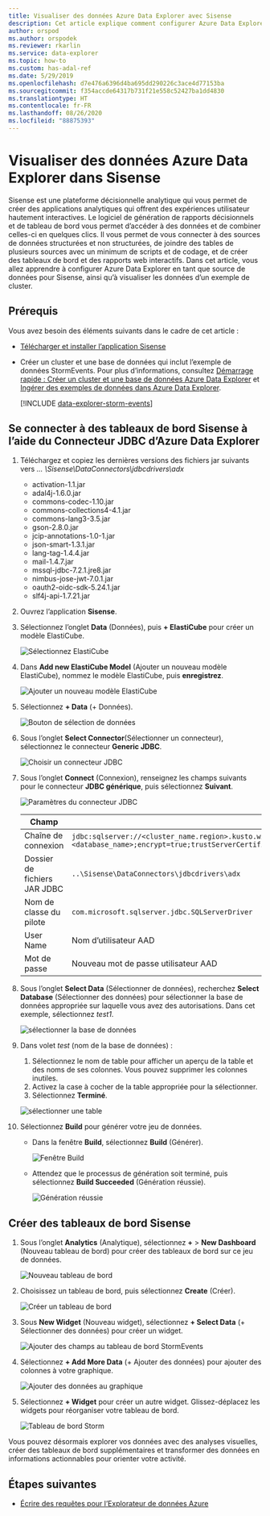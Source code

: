```yaml
---
title: Visualiser des données Azure Data Explorer avec Sisense
description: Cet article explique comment configurer Azure Data Explorer en tant que source de données pour Sisense, ainsi que visualiser les données.
author: orspod
ms.author: orspodek
ms.reviewer: rkarlin
ms.service: data-explorer
ms.topic: how-to
ms.custom: has-adal-ref
ms.date: 5/29/2019
ms.openlocfilehash: d7e476a6396d4ba695dd290226c3ace4d77153ba
ms.sourcegitcommit: f354accde64317b731f21e558c52427ba1dd4830
ms.translationtype: HT
ms.contentlocale: fr-FR
ms.lasthandoff: 08/26/2020
ms.locfileid: "88875393"
---
```

# <a name="visualize-data-from-azure-data-explorer-in-sisense"></a>Visualiser des données Azure Data Explorer dans Sisense

Sisense est une plateforme décisionnelle analytique qui vous permet de créer des applications analytiques qui offrent des expériences utilisateur hautement interactives. Le logiciel de génération de rapports décisionnels et de tableau de bord vous permet d’accéder à des données et de combiner celles-ci en quelques clics. Il vous permet de vous connecter à des sources de données structurées et non structurées, de joindre des tables de plusieurs sources avec un minimum de scripts et de codage, et de créer des tableaux de bord et des rapports web interactifs. Dans cet article, vous allez apprendre à configurer Azure Data Explorer en tant que source de données pour Sisense, ainsi qu’à visualiser les données d’un exemple de cluster.

## <a name="prerequisites"></a>Prérequis

Vous avez besoin des éléments suivants dans le cadre de cet article :

* [Télécharger et installer l’application Sisense](https://documentation.sisense.com/latest/getting-started/download-install.htm)

* Créer un cluster et une base de données qui inclut l’exemple de données StormEvents. Pour plus d’informations, consultez [Démarrage rapide : Créer un cluster et une base de données Azure Data Explorer](create-cluster-database-portal.md) et [Ingérer des exemples de données dans Azure Data Explorer](ingest-sample-data.md).

    [!INCLUDE [data-explorer-storm-events](includes/data-explorer-storm-events.md)]

## <a name="connect-to-sisense-dashboards-using-azure-data-explorer-jdbc-connector"></a>Se connecter à des tableaux de bord Sisense à l’aide du Connecteur JDBC d’Azure Data Explorer

1. Téléchargez et copiez les dernières versions des fichiers jar suivants vers *... \Sisense\DataConnectors\jdbcdrivers\adx*

    * activation-1.1.jar
    * adal4j-1.6.0.jar
    * commons-codec-1.10.jar
    * commons-collections4-4.1.jar
    * commons-lang3-3.5.jar
    * gson-2.8.0.jar
    * jcip-annotations-1.0-1.jar
    * json-smart-1.3.1.jar
    * lang-tag-1.4.4.jar
    * mail-1.4.7.jar
    * mssql-jdbc-7.2.1.jre8.jar
    * nimbus-jose-jwt-7.0.1.jar
    * oauth2-oidc-sdk-5.24.1.jar
    * slf4j-api-1.7.21.jar

1. Ouvrez l’application **Sisense**.
1. Sélectionnez l’onglet **Data** (Données), puis **+ ElastiCube** pour créer un modèle ElastiCube.

    ![Sélectionnez ElastiCube](media/sisense/data-select-elasticube.png)

1. Dans **Add new ElastiCube Model** (Ajouter un nouveau modèle ElastiCube), nommez le modèle ElastiCube, puis **enregistrez**.

    ![Ajouter un nouveau modèle ElastiCube](media/sisense/add-new-elasticube-model.png)

1. Sélectionnez **+ Data** (+ Données).

    ![Bouton de sélection de données](media/sisense/select-data.png)

1. Sous l’onglet **Select Connector**(Sélectionner un connecteur), sélectionnez le connecteur **Generic JDBC**.

    ![Choisir un connecteur JDBC](media/sisense/select-connector.png)

1. Sous l’onglet **Connect** (Connexion), renseignez les champs suivants pour le connecteur **JDBC générique**, puis sélectionnez **Suivant**.

    ![Paramètres du connecteur JDBC](media/sisense/jdbc-connector.png)

    |Champ |Description |
    |---------|---------|
    |Chaîne de connexion     |   `jdbc:sqlserver://<cluster_name.region>.kusto.windows.net:1433;database=<database_name>;encrypt=true;trustServerCertificate=false;hostNameInCertificate=*.kusto.windows.net;loginTimeout=30;authentication=ActiveDirectoryPassword`      |
    |Dossier de fichiers JAR JDBC  |    `..\Sisense\DataConnectors\jdbcdrivers\adx`     |
    |Nom de classe du pilote    |   `com.microsoft.sqlserver.jdbc.SQLServerDriver`      |
    |User Name   |    Nom d’utilisateur AAD     |
    |Mot de passe     |   Nouveau mot de passe utilisateur AAD      |

1. Sous l’onglet **Select Data** (Sélectionner de données), recherchez **Select Database** (Sélectionner des données) pour sélectionner la base de données appropriée sur laquelle vous avez des autorisations. Dans cet exemple, sélectionnez *test1*.

    ![sélectionner la base de données](media/sisense/select-database.png)

1. Dans volet *test* (nom de la base de données) :
    1. Sélectionnez le nom de table pour afficher un aperçu de la table et des noms de ses colonnes. Vous pouvez supprimer les colonnes inutiles.
    1. Activez la case à cocher de la table appropriée pour la sélectionner.
    1. Sélectionnez **Terminé**.

    ![sélectionner une table](media/sisense/select-table-see-columns.png)

1. Sélectionnez **Build** pour générer votre jeu de données.

    * Dans la fenêtre **Build**, sélectionnez **Build** (Générer).

      ![Fenêtre Build](media/sisense/build-window.png)

    * Attendez que le processus de génération soit terminé, puis sélectionnez **Build Succeeded** (Génération réussie).

      ![Génération réussie](media/sisense/build-succeeded.png)

## <a name="create-sisense-dashboards"></a>Créer des tableaux de bord Sisense

1. Sous l’onglet **Analytics** (Analytique), sélectionnez **+**  > **New Dashboard** (Nouveau tableau de bord) pour créer des tableaux de bord sur ce jeu de données.

    ![Nouveau tableau de bord](media/sisense/new-dashboard.png)

1. Choisissez un tableau de bord, puis sélectionnez **Create** (Créer).

    ![Créer un tableau de bord](media/sisense/create-dashboard.png)

1. Sous **New Widget** (Nouveau widget), sélectionnez **+ Select Data** (+ Sélectionner des données) pour créer un widget.

    ![Ajouter des champs au tableau de bord StormEvents](media/sisense/storm-dashboard-add-field.png)

1. Sélectionnez **+ Add More Data** (+ Ajouter des données) pour ajouter des colonnes à votre graphique.

    ![Ajouter des données au graphique](media/sisense/add-more-data.png)

1. Sélectionnez **+ Widget** pour créer un autre widget. Glissez-déplacez les widgets pour réorganiser votre tableau de bord.

    ![Tableau de bord Storm](media/sisense/final-dashboard.png)

Vous pouvez désormais explorer vos données avec des analyses visuelles, créer des tableaux de bord supplémentaires et transformer des données en informations actionnables pour orienter votre activité.

## <a name="next-steps"></a>Étapes suivantes

* [Écrire des requêtes pour l’Explorateur de données Azure](write-queries.md)
